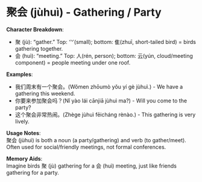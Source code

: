 # **聚会 (jùhuì) - Gathering / Party**

**Character Breakdown**:  
- 聚 (jù): “gather.” Top: ⺍(small); bottom: 隹(zhuī, short-tailed bird) = birds gathering together.  
- 会 (huì): “meeting.” Top: 人(rén, person); bottom: 云(yún, cloud/meeting component) = people meeting under one roof.

**Examples**:  
- 我们周末有一个聚会。(Wǒmen zhōumò yǒu yí gè jùhuì.) - We have a gathering this weekend.  
- 你要来参加聚会吗？(Nǐ yào lái cānjiā jùhuì ma?) - Will you come to the party?  
- 这个聚会非常热闹。(Zhège jùhuì fēicháng rènào.) - This gathering is very lively.

**Usage Notes**:  
聚会 (jùhuì) is both a noun (a party/gathering) and verb (to gather/meet). Often used for social/friendly meetings, not formal conferences.

**Memory Aids**:  
Imagine birds 聚 (jù) gathering for a 会 (huì) meeting, just like friends gathering for a party.